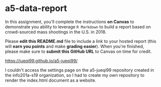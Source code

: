 # a5-data-report
In this assignment, you'll complete the instructions **on Canvas** to demonstrate you ability to leverage `R Markdown` to build a report based on crowd-sourced mass shootings in the U.S. in 2018.  

Please **edit this README.md** file to include a link to your hosted report (this will **earn you points** and make **grading easier**). When you're finished, please make sure to **submit this GitHub URL** to Canvas on time for credit.

https://jueqi99.github.io/a5-jueqi99/

I couldn't access the settings page on the a5-jueqi99 repository created in the info201a-s19 organization, so I had to create my own repository to render the index.html document as a website.